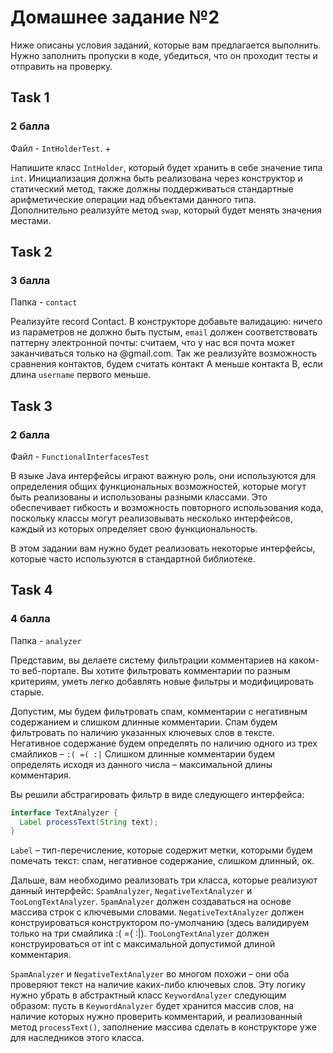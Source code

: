 # Домашнее задание №2

Ниже описаны условия заданий, которые вам предлагается выполнить.
Нужно заполнить пропуски в коде, убедиться, что он проходит тесты и отправить на проверку.

## Task 1
### 2 балла 
Файл - `IntHolderTest`. +

Напишите класс `IntHolder`, который будет хранить в себе значение типа `int`. 
Инициализация должна быть реализована через конструктор и статический метод, также
должны поддерживаться стандартные арифметические операции над объектами данного типа.
Дополнительно реализуйте метод `swap`, который будет менять значения местами.

## Task 2
### 3 балла
Папка - `contact`

Реализуйте record Contact. 
В конструкторе добавьте валидацию: ничего из параметров не должно быть пустым,
`email` должен соответствовать паттерну электронной почты: считаем,
что у нас вся почта может заканчиваться только на @gmail.com.
Так же реализуйте возможность сравнения контактов, будем считать контакт A меньше контакта B,
если длина `username` первого меньше.

## Task 3
### 2 балла
Файл - `FunctionalInterfacesTest`

В языке Java интерфейсы играют важную роль, они используются для определения общих функциональных возможностей,
которые могут быть реализованы и использованы разными классами.
Это обеспечивает гибкость и возможность повторного использования кода,
поскольку классы могут реализовывать несколько интерфейсов,
каждый из которых определяет свою функциональность.

В этом задании вам нужно будет реализовать некоторые интерфейсы,
которые часто используются в стандартной библиотеке.

## Task 4
### 4 балла
Папка - `analyzer`

Представим, вы делаете систему фильтрации комментариев на каком-то веб-портале.
Вы хотите фильтровать комментарии по разным критериям, уметь легко добавлять новые фильтры и модифицировать старые.

Допустим, мы будем фильтровать спам, комментарии с негативным содержанием и слишком длинные комментарии.
Спам будем фильтровать по наличию указанных ключевых слов в тексте.
Негативное содержание будем определять по наличию одного из трех смайликов – `:( =( :|`
Слишком длинные комментарии будем определять исходя из данного числа – максимальной длины комментария.

Вы решили абстрагировать фильтр в виде следующего интерфейса:
```java
interface TextAnalyzer {
  Label processText(String text);
}
```
`Label` – тип-перечисление, которые содержит метки, которыми будем помечать текст: спам, негативное содержание, слишком длинный, ок.

Дальше, вам необходимо реализовать три класса, которые реализуют данный интерфейс:
`SpamAnalyzer`, `NegativeTextAnalyzer` и `TooLongTextAnalyzer`.
`SpamAnalyzer` должен создаваться на основе массива строк с ключевыми словами.
`NegativeTextAnalyzer` должен конструироваться конструктором по-умолчанию (здесь валидируем только на три смайлика :( =( :|).
`TooLongTextAnalyzer` должен конструироваться от int с максимальной допустимой длиной комментария.

`SpamAnalyzer` и `NegativeTextAnalyzer` во многом похожи – они оба проверяют текст на наличие каких-либо ключевых слов.
Эту логику нужно убрать в абстрактный класс `KeywordAnalyzer` следующим образом: пусть в `KeywordAnalyzer` 
будет хранится массив слов, на наличие которых нужно проверить комментарий,
и реализованный метод `processText()`, заполнение массива сделать в конструкторе уже для наследников этого класса.


